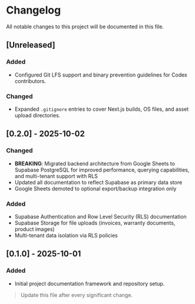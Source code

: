 # Changelog

All notable changes to this project will be documented in this file.

## [Unreleased]
### Added
- Configured Git LFS support and binary prevention guidelines for Codex contributors.

### Changed
- Expanded `.gitignore` entries to cover Next.js builds, OS files, and asset upload directories.

## [0.2.0] - 2025-10-02
### Changed
- **BREAKING**: Migrated backend architecture from Google Sheets to Supabase PostgreSQL for improved performance, querying capabilities, and multi-tenant support with RLS
- Updated all documentation to reflect Supabase as primary data store
- Google Sheets demoted to optional export/backup integration only

### Added
- Supabase Authentication and Row Level Security (RLS) documentation
- Supabase Storage for file uploads (invoices, warranty documents, product images)
- Multi-tenant data isolation via RLS policies

## [0.1.0] - 2025-10-01
### Added
- Initial project documentation framework and repository setup.

> Update this file after every significant change.
